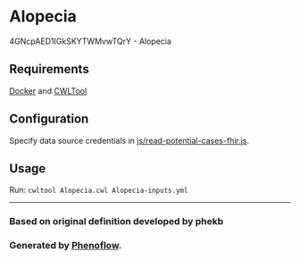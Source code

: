 # Alopecia

4GNcpAED1IGkSKYTWMvwTQrY - Alopecia

## Requirements

[Docker](https://docs.docker.com/install/) and [CWLTool](https://github.com/common-workflow-language/cwltool#install)

## Configuration

Specify data source credentials in [js/read-potential-cases-fhir.js](js/read-potential-cases-fhir.js).

## Usage

Run: `cwltool Alopecia.cwl Alopecia-inputs.yml`

***

### Based on original definition developed by phekb
### Generated by [Phenoflow](https://kclhi.org/phenoflow).
